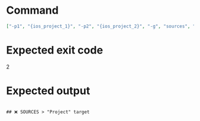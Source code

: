 # Command
```json
["-p1", "{ios_project_1}", "-p2", "{ios_project_2}", "-g", "sources", "-t", "Project", "-f", "markdown"]
```

# Expected exit code
2

# Expected output
```

## ❌ SOURCES > "Project" target



```
